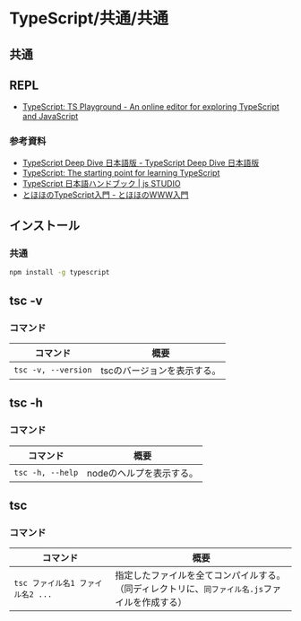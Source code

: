 # TypeScript/共通/共通

## 共通

## REPL

- [TypeScript: TS Playground - An online editor for exploring TypeScript and JavaScript](https://www.typescriptlang.org/play)

### 参考資料

- [TypeScript Deep Dive 日本語版 - TypeScript Deep Dive 日本語版](https://typescript-jp.gitbook.io/deep-dive/)
- [TypeScript: The starting point for learning TypeScript](https://www.typescriptlang.org/docs/)
- [TypeScript 日本語ハンドブック | js STUDIO](https://js.studio-kingdom.com/typescript/)
- [とほほのTypeScript入門 - とほほのWWW入門](https://www.tohoho-web.com/ex/typescript.html)

## インストール

### 共通

```bash
npm install -g typescript
```

## tsc -v

### コマンド

| コマンド            | 概要                        |
| ------------------- | --------------------------- |
| `tsc -v, --version` | tscのバージョンを表示する。 |

## tsc -h

### コマンド

| コマンド         | 概要                     |
| ---------------- | ------------------------ |
| `tsc -h, --help` | nodeのヘルプを表示する。 |

## tsc

### コマンド

| コマンド                          | 概要                                                         |
| --------------------------------- | ------------------------------------------------------------ |
| `tsc ファイル名1 ファイル名2 ...` | 指定したファイルを全てコンパイルする。<br />（同ディレクトリに、`同ファイル名.js`ファイルを作成する） |
